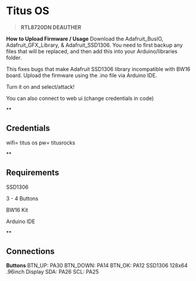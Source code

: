 # Titus OS                            


> **RTL8720DN DEAUTHER**




**How to Upload Firmware / Usage**
Download the Adafruit_BusIO, Adafruit_GFX_Library, & Adafruit_SSD1306. You need to first backup any files that will be replaced, and then add this into your Arduino/libraries folder.

This fixes bugs that make Adafruit SSD1306 library incompatible with BW16 board.
Upload the firmware using the .ino file via Arduino IDE.

Turn it on and select/attack!

You can also connect to web ui (change credentials in code)

**

## Credentials



wifi= titus os
 pw= titusrocks


**



## **Requirements**

SSD1306

3 - 4 Buttons

BW16 Kit

Arduino IDE

**

## Connections


**Buttons**
BTN_UP: PA30
BTN_DOWN: PA14
BTN_OK: PA12
SSD1306 128x64 .96inch Display
SDA: PA26
SCL: PA25
